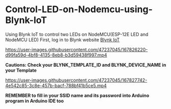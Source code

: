 # Control-LED-on-Nodemcu-using-Blynk-IoT
Using Blynk IoT to control two LEDs on NodeMCU(ESP-12E LED and NodeMCU LED)
First, log in to Blynk website
[Blynk IoT](https://blynk.io/)

https://user-images.githubusercontent.com/47237045/167826220-d99fa59d-4bf8-4135-8eb8-b3d59438f997.mp4

**Cautions: Check your BLYNK_TEMPLATE_ID and BLYNK_DEVICE_NAME in your Template**

https://user-images.githubusercontent.com/47237045/167827742-4e542c85-3c8e-457b-bacf-788bf41b5ce5.mp4

**REMEMBER to fill in your SSID name and its password into Arduino program in Arduino IDE too**

